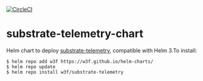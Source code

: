 [![CircleCI](https://circleci.com/gh/w3f/substrate-telemetry-chart.svg?style=svg)](https://circleci.com/gh/w3f/substrate-telemetry-chart)

# substrate-telemetry-chart

Helm chart to deploy [substrate-telemetry](https://github.com/paritytech/substrate-telemetry), compatible with Helm 3.To install:

```shell
$ helm repo add w3f https://w3f.github.io/helm-charts/
$ helm repo update
$ helm repo install w3f/substrate-telemetry
```

